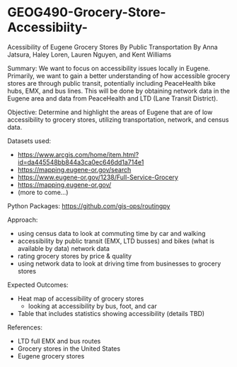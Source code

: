 # GEOG490-Grocery-Store-Accessibiity-
Acessibility of Eugene Grocery Stores By Public Transportation
By Anna Jatsura, Haley Loren, Lauren Nguyen, and Kent Williams


Summary: We want to focus on accessibility issues locally in Eugene. Primarily, we want to gain a better understanding of how accessible grocery stores are through public transit, potentially including PeaceHealth bike hubs, EMX, and bus lines. This will be done by obtaining network data in the Eugene area and data from PeaceHealth and LTD (Lane Transit District).


Objective: Determine and highlight the areas of Eugene that are of low accessibility to grocery stores, utilizing transportation, network, and census data. 

Datasets used:
- https://www.arcgis.com/home/item.html?id=da445548bb844a3ca0ec646dd1a714e1
- https://mapping.eugene-or.gov/search
- https://www.eugene-or.gov/1238/Full-Service-Grocery
- https://mapping.eugene-or.gov/
- (more to come...)

Python Packages:
https://github.com/gis-ops/routingpy 
 
Approach:
- using census data to look at commuting time by car and walking 
- accessibility by public transit (EMX, LTD busses) and bikes (what is available by data) network data
- rating grocery stores by price & quality
- using network data to look at driving time from businesses to grocery stores

Expected Outcomes:
- Heat map of accessibility of grocery stores
    - looking at accessibility by bus, foot, and car 
- Table that includes statistics showing accessibility (details TBD)

References:
- LTD full EMX and bus routes
- Grocery stores in the United States
- Eugene grocery stores

